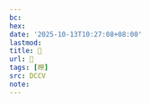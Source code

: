 ```yaml
---
bc:
hex:
date: '2025-10-13T10:27:08+08:00'
lastmod:
title: 􂵹
url: 􂵹
tags: [暩]
src: DCCV
note:
---
```


